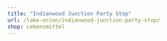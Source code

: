 ```yaml
---
title: "Indianwood Junction Party Stop"
url: /lake-orion/indianwood-junction-party-stop/
shop: Lebensmittel
---
```

